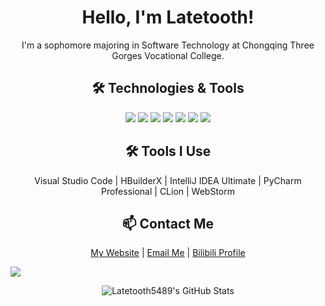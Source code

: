 <h1 align="center">Hello, I'm Latetooth!</h1>
<p align="center">I'm a sophomore majoring in Software Technology at Chongqing Three Gorges Vocational College.</p>

<h2 align="center">🛠️ Technologies & Tools</h2>
<p align="center">
  <img src="https://img.shields.io/badge/Programming-Java-informational?style=flat&logo=java&logoColor=white&color=007396" />
  <img src="https://img.shields.io/badge/Programming-C%20Language-informational?style=flat&logo=c&logoColor=white&color=00599C" />
  <img src="https://img.shields.io/badge/Programming-Python-informational?style=flat&logo=python&logoColor=white&color=3776AB" />
  <img src="https://img.shields.io/badge/Database-MySQL-informational?style=flat&logo=mysql&logoColor=white&color=4479A1" />
  <img src="https://img.shields.io/badge/Frontend-Vue-informational?style=flat&logo=vue.js&logoColor=white&color=4FC08D" />
  <img src="https://img.shields.io/badge/Frontend-HTML%2BCSS-informational?style=flat&logo=html5&logoColor=white&color=E34F26" />
  <img src="https://img.shields.io/badge/Backend-Node.js-informational?style=flat&logo=node.js&logoColor=white&color=8CC84B" />
</p>

<h2 align="center">🛠️ Tools I Use</h2>
<p align="center">
  Visual Studio Code | HBuilderX | IntelliJ IDEA Ultimate | PyCharm Professional | CLion | WebStorm
</p>

<h2 align="center">📫 Contact Me</h2>
<p align="center">
  <a href="https://www.latetooth.cn">My Website</a> | 
  <a href="mailto:eveningl@qq.com">Email Me</a> | 
  <a href="https://space.bilibili.com/417832693">Bilibili Profile</a>
</p>

<p align="left">
  <a href="https://skillicons.dev">
    <img src="https://skillicons.dev/icons?i=java,c,python,mysql,vue,html,css,nodejs,vscode,hbuilderx,idea,pycharm,clion,webstorm" />
  </a>
</p>

<!-- GitHub Stats -->
<p align="center">
  <img src="https://github-readme-stats.vercel.app/api?username=Latetooth5489&show_icons=true&theme=radical" alt="Latetooth5489's GitHub Stats" />
</p>
